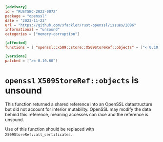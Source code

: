 ```toml
[advisory]
id = "RUSTSEC-2023-0072"
package = "openssl"
date = "2023-11-23"
url = "https://github.com/sfackler/rust-openssl/issues/2096"
informational = "unsound"
categories = ["memory-corruption"]

[affected]
functions = { "openssl::x509::store::X509StoreRef::objects" = ["< 0.10.60, >=0.10.29"] }

[versions]
patched = [">= 0.10.60"]
```

# `openssl` `X509StoreRef::objects` is unsound

This function returned a shared reference into an OpenSSL datastructure but did not account for interior mutability. OpenSSL may modify the data behind this reference, meaning accesses can race and the reference is unsound.

Use of this function should be replaced with `X509StoreRef::all_certificates`.
